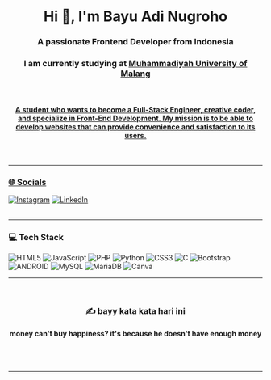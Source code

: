 


<h1 align="center">Hi 👋, I'm Bayu Adi Nugroho</h1>
<h3 align="center">A passionate Frontend Developer from Indonesia</h3>
<h3 align="center">I am currently studying at <a href="https://www.umm.ac.id/">Muhammadiyah University of Malang</h3>
<br><h4 align="center">A student who wants to become a Full-Stack Engineer, creative coder, and specialize in Front-End Development. My mission is to be able to develop websites that can provide convenience and satisfaction to its users.</h4><br>

<hr>

### 🌐 Socials
[![Instagram](https://img.shields.io/badge/Instagram-%23E4405F.svg?logo=Instagram&logoColor=white)](https://www.instagram.com/dvnvano_/) 
[![LinkedIn](https://img.shields.io/badge/LinkedIn-%230077B5.svg?logo=linkedin&logoColor=white)](https://www.linkedin.com/in/devano-aghanza-putra-pradessah-31223430a/)<br><br>

<hr>

### 💻 Tech Stack
![HTML5](https://img.shields.io/badge/html5-%23E34F26.svg?style=for-the-badge&logo=html5&logoColor=white)
![JavaScript](https://img.shields.io/badge/javascript-%23323330.svg?style=for-the-badge&logo=javascript&logoColor=%23F7DF1E)
![PHP](https://img.shields.io/badge/php-%23777BB4.svg?style=for-the-badge&logo=php&logoColor=white)
![Python](https://img.shields.io/badge/python-3670A0?style=for-the-badge&logo=python&logoColor=ffdd54)
![CSS3](https://img.shields.io/badge/css3-%231572B6.svg?style=for-the-badge&logo=css3&logoColor=white)
![C](https://img.shields.io/badge/c-%2300599C.svg?style=for-the-badge&logo=c&logoColor=white)
![Bootstrap](https://img.shields.io/badge/bootstrap-%23563D7C.svg?style=for-the-badge&logo=bootstrap&logoColor=white)
![ANDROID](https://img.shields.io/badge/android-%2320232a.svg?style=for-the-badge&logo=android&logoColor=%a4c639)
![MySQL](https://img.shields.io/badge/mysql-%2300f.svg?style=for-the-badge&logo=mysql&logoColor=white)
![MariaDB](https://img.shields.io/badge/MariaDB-003545?style=for-the-badge&logo=mariadb&logoColor=white)
![Canva](https://img.shields.io/badge/Canva-%2300C4CC.svg?style=for-the-badge&logo=Canva&logoColor=white)	
<hr>

<br>
<h3 align="center"> ✍️ bayy kata kata hari ini</h3>
<h4 align="center">money can't buy happiness? it's because he doesn't have enough money</h4>
<br><br>

<hr>

